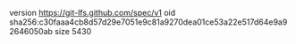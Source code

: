version https://git-lfs.github.com/spec/v1
oid sha256:c30faaa4cb8d57d29e7051e9c81a9270dea01ce53a22e517d64e9a92646050ab
size 5430
